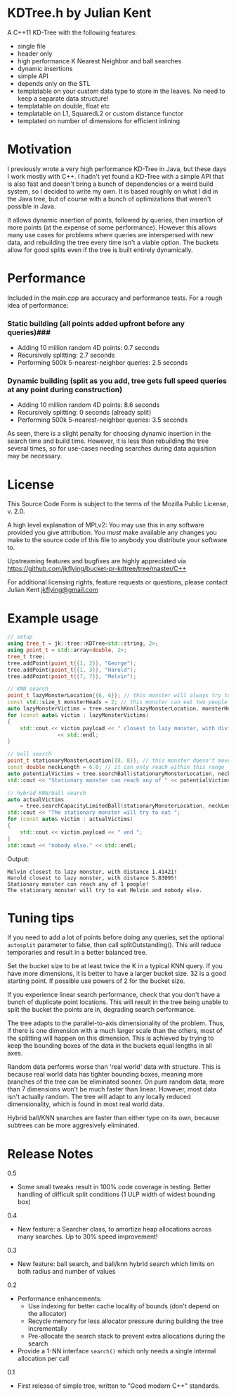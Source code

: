 # KDTree.h by Julian Kent #

A C++11 KD-Tree with the following features:

* single file
* header only
* high performance K Nearest Neighbor and ball searches
* dynamic insertions
* simple API
* depends only on the STL
* templatable on your custom data type to store in the leaves. No need to keep a separate data structure!
* templatable on double, float etc
* templatable on L1, SquaredL2 or custom distance functor
* templated on number of dimensions for efficient inlining

# Motivation #

I previously wrote a very high performance KD-Tree in Java, but these days I work mostly with C++.
I hadn't yet found a KD-Tree with a simple API that is also fast and doesn't bring a bunch of dependencies
or a weird build system, so I decided to write my own. It is based roughly on what I did in the Java tree, but of
course with a bunch of optimizations that weren't possible in Java.

It allows dynamic insertion of points, followed by queries, then insertion of more points (at the expense of some performance).
However this allows many use cases for problems where queries are interspersed with new data, and rebuilding the tree
every time isn't a viable option. The buckets allow for good splits even if the tree is built entirely dynamically.

# Performance #

Included in the main.cpp are accuracy and performance tests. For a rough idea of performance:

### Static building (all points added upfront before any queries)###

* Adding 10 million random 4D points: 0.7 seconds
* Recursively splitting: 2.7 seconds
* Performing 500k 5-nearest-neighbor queries: 2.5 seconds

### Dynamic building (split as you add, tree gets full speed queries at any point during construction) ###

* Adding 10 million random 4D points: 8.6 seconds
* Recursively splitting: 0 seconds (already split)
* Performing 500k 5-nearest-neighbor queries: 3.5 seconds

As seen, there is a slight penalty for choosing dynamic insertion in the search time and build time. However, it is
less than rebuilding the tree several times, so for use-cases needing searches during data aquisition may be necessary.

# License #

This Source Code Form is subject to the terms of the Mozilla Public
License, v. 2.0.

A high level explanation of MPLv2: You may use this in any software provided you give attribution. You *must* make
available any changes you make to the source code of this file to anybody you distribute your software to.

Upstreaming features and bugfixes are highly appreciated via https://github.com/jkflying/bucket-pr-kdtree/tree/master/C++

For additional licensing rights, feature requests or questions, please contact Julian Kent <jkflying@gmail.com>

# Example usage #
```cpp
// setup
using tree_t = jk::tree::KDTree<std::string, 2>;
using point_t = std::array<double, 2>;
tree_t tree;
tree.addPoint(point_t{{1, 2}}, "George");
tree.addPoint(point_t{{1, 3}}, "Harold");
tree.addPoint(point_t{{7, 7}}, "Melvin");

// KNN search
point_t lazyMonsterLocation{{6, 6}}; // this monster will always try to eat the closest people
const std::size_t monsterHeads = 2; // this monster can eat two people at once
auto lazyMonsterVictims = tree.searchKnn(lazyMonsterLocation, monsterHeads);
for (const auto& victim : lazyMonsterVictims)
{
    std::cout << victim.payload << " closest to lazy monster, with distance " << sqrt(victim.distance) << "!"
                << std::endl;
}

// ball search
point_t stationaryMonsterLocation{{8, 8}}; // this monster doesn't move, so can only eat people that are close
const double neckLength = 6.0; // it can only reach within this range
auto potentialVictims = tree.searchBall(stationaryMonsterLocation, neckLength * neckLength); // metric is SquaredL2
std::cout << "Stationary monster can reach any of " << potentialVictims.size() << " people!" << std::endl;

// hybrid KNN/ball search
auto actualVictims
    = tree.searchCapacityLimitedBall(stationaryMonsterLocation, neckLength * neckLength, monsterHeads);
std::cout << "The stationary monster will try to eat ";
for (const auto& victim : actualVictims)
{
    std::cout << victim.payload << " and ";
}
std::cout << "nobody else." << std::endl;

```
Output:

    Melvin closest to lazy monster, with distance 1.41421!
    Harold closest to lazy monster, with distance 5.83095!
    Stationary monster can reach any of 1 people!
    The stationary monster will try to eat Melvin and nobody else.

# Tuning tips #

If you need to add a lot of points before doing any queries, set the optional `autosplit` parameter to false,
then call splitOutstanding(). This will reduce temporaries and result in a better balanced tree.

Set the bucket size to be at least twice the K in a typical KNN query. If you have more dimensions, it is better to
have a larger bucket size. 32 is a good starting point. If possible use powers of 2 for the bucket size.

If you experience linear search performance, check that you don't have a bunch of duplicate point locations. This
will result in the tree being unable to split the bucket the points are in, degrading search performance.

The tree adapts to the parallel-to-axis dimensionality of the problem. Thus, if there is one dimension with a much
larger scale than the others, most of the splitting will happen on this dimension. This is achieved by trying to
keep the bounding boxes of the data in the buckets equal lengths in all axes.

Random data performs worse than 'real world' data with structure. This is because real world data has tighter
bounding boxes, meaning more branches of the tree can be eliminated sooner. On pure random data, more than 7 dimensions
won't be much faster than linear. However, most data isn't actually random. The tree will adapt to any locally reduced
dimensionality, which is found in most real world data.

Hybrid ball/KNN searches are faster than either type on its own, because subtrees can be more aggresively eliminated.

# Release Notes #

0.5

* Some small tweaks result in 100% code coverage in testing. Better handling of difficult split conditions (1 ULP width of widest bounding box)

0.4

* New feature: a Searcher class, to amortize heap allocations across many searches. Up to 30% speed improvement!

0.3

* New feature: ball search, and ball/knn hybrid search which limits on both radius and number of values

0.2

* Performance enhancements:
    * Use indexing for better cache locality of bounds (don't depend on the allocator)
    * Recycle memory for less allocator pressure during building the tree incrementally
    * Pre-allocate the search stack to prevent extra allocations during the search
* Provide a 1-NN interface `search()` which only needs a single internal allocation per call

0.1

* First release of simple tree, written to "Good modern C++" standards.

